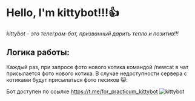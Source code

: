 # Hello, I'm kittybot!!!:+1:
*kittybot - это телеграм-бот, призванный дарить тепло и позитив!!!*

## Логика работы:
Каждый раз, при запросе фото нового котика командой /newcat в чат присылается фото нового котика.
В случае недоступности сервера с котиками будут присылаться фото песиков 😸:

Бот доступен по ссылке https://t.me/for_practicum_kittybot
![kittybot](https://user-images.githubusercontent.com/97105614/161251291-53e92518-38ae-4954-b391-7cd2b13ce8eb.jpg)
